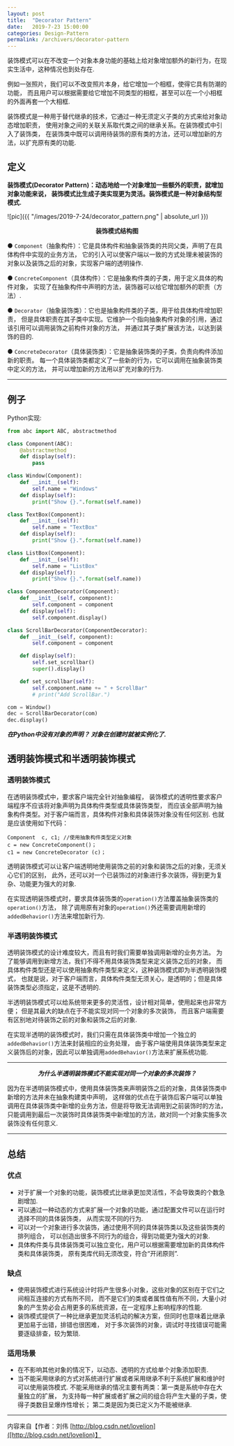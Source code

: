 ```yaml
---
layout: post
title:  "Decorator Pattern"
date:   2019-7-23 15:00:00
categories: Design-Pattern
permalink: /archivers/decorator-pattern
---
```

装饰模式可以在不改变一个对象本身功能的基础上给对象增加额外的新行为，在现实生活中，这种情况也到处存在.

例如一张照片，我们可以不改变照片本身，给它增加一个相框，使得它具有防潮的功能，
而且用户可以根据需要给它增加不同类型的相框，甚至可以在一个小相框的外面再套一个大相框.

装饰模式是一种用于替代继承的技术，它通过一种无须定义子类的方式来给对象动态增加职责，
使用对象之间的关联关系取代类之间的继承关系。在装饰模式中引入了装饰类，
在装饰类中既可以调用待装饰的原有类的方法，还可以增加新的方法，以扩充原有类的功能.
<!--more-->

## **定义**
**装饰模式(Decorator Pattern)：动态地给一个对象增加一些额外的职责，就增加对象功能来说，
装饰模式比生成子类实现更为灵活。装饰模式是一种对象结构型模式.**

![pic]({{ "/images/2019-7-24/decorator_pattern.png" | absolute_url }})

**<center>装饰模式结构图</center>**

● `Component`（抽象构件）：它是具体构件和抽象装饰类的共同父类，声明了在具体构件中实现的业务方法，
它的引入可以使客户端以一致的方式处理未被装饰的对象以及装饰之后的对象，实现客户端的透明操作.

● `ConcreteComponent`（具体构件）：它是抽象构件类的子类，用于定义具体的构件对象，
实现了在抽象构件中声明的方法，装饰器可以给它增加额外的职责（方法）.

● `Decorator`（抽象装饰类）：它也是抽象构件类的子类，用于给具体构件增加职责，
但是具体职责在其子类中实现。它维护一个指向抽象构件对象的引用，通过该引用可以调用装饰之前构件对象的方法，
并通过其子类扩展该方法，以达到装饰的目的.

● `ConcreteDecorator`（具体装饰类）：它是抽象装饰类的子类，负责向构件添加新的职责。
每一个具体装饰类都定义了一些新的行为，它可以调用在抽象装饰类中定义的方法，
并可以增加新的方法用以扩充对象的行为.
* * *
## **例子**
Python实现:

```python
from abc import ABC, abstractmethod

class Component(ABC):
    @abstractmethod
    def display(self):
        pass

class Window(Component):
    def __init__(self):
        self.name = "Windows"
    def display(self):
        print("Show {}.".format(self.name))

class TextBox(Component):
    def __init__(self):
        self.name = "TextBox"
    def display(self):
        print("Show {}.".format(self.name))

class ListBox(Component):
    def __init__(self):
        self.name = "ListBox"
    def display(self):
        print("Show {}.".format(self.name))

class ComponentDecorator(Component):
    def __init__(self, component):
        self.component = component
    def display(self):
        self.component.display()

class ScrollBarDecorator(ComponentDecorator):
    def __init__(self, component):
        self.component = component

    def display(self):
        self.set_scrollbar()
        super().display()

    def set_scrollbar(self):
        self.component.name += " + ScrollBar"
        # print("Add ScrollBar.")

com = Window()
dec = ScrollBarDecorator(com)
dec.display()

```

***在Python中没有对象的声明？ 对象在创建时就被实例化了.***

## **透明装饰模式和半透明装饰模式**
### **透明装饰模式**
在透明装饰模式中，要求客户端完全针对抽象编程，
装饰模式的透明性要求客户端程序不应该将对象声明为具体构件类型或具体装饰类型，
而应该全部声明为抽象构件类型。对于客户端而言，具体构件对象和具体装饰对象没有任何区别.
也就是应该使用如下代码：
```
Component  c, c1; //使用抽象构件类型定义对象
c = new ConcreteComponent()；
c1 = new ConcreteDecorator (c)；
```
透明装饰模式可以让客户端透明地使用装饰之前的对象和装饰之后的对象，无须关心它们的区别，
此外，还可以对一个已装饰过的对象进行多次装饰，得到更为复杂、功能更为强大的对象.

在实现透明装饰模式时，要求具体装饰类的`operation()`方法覆盖抽象装饰类的`operation()`方法，
除了调用原有对象的`operation()`外还需要调用新增的`addedBehavior()`方法来增加新行为.

### **半透明装饰模式**
透明装饰模式的设计难度较大，而且有时我们需要单独调用新增的业务方法。
为了能够调用到新增方法，我们不得不用具体装饰类型来定义装饰之后的对象，
而具体构件类型还是可以使用抽象构件类型来定义，这种装饰模式即为半透明装饰模式，
也就是说，对于客户端而言，具体构件类型无须关心，是透明的；但是具体装饰类型必须指定，这是不透明的.

半透明装饰模式可以给系统带来更多的灵活性，设计相对简单，使用起来也非常方便；
但是其最大的缺点在于不能实现对同一个对象的多次装饰，
而且客户端需要有区别地对待装饰之前的对象和装饰之后的对象.

在实现半透明的装饰模式时，我们只需在具体装饰类中增加一个独立的`addedBehavior()`方法来封装相应的业务处理，
由于客户端使用具体装饰类型来定义装饰后的对象，因此可以单独调用`addedBehavior()`方法来扩展系统功能.
* * *
***<center>为什么半透明装饰模式不能实现对同一个对象的多次装饰？</center>***

因为在半透明装饰模式中，使用具体装饰类来声明装饰之后的对象，具体装饰类中新增的方法并未在抽象构建类中声明，
这样做的优点在于装饰后客户端可以单独调用在具体装饰类中新增的业务方法，但是将导致无法调用到之前装饰时的方法，
只能调用到最后一次装饰时具体装饰类中新增加的方法，故对同一个对象实施多次装饰没有任何意义.
* * *
## **总结**
### **优点**
* 对于扩展一个对象的功能，装饰模式比继承更加灵活性，不会导致类的个数急剧增加.
* 可以通过一种动态的方式来扩展一个对象的功能，通过配置文件可以在运行时选择不同的具体装饰类，
从而实现不同的行为.
* 可以对一个对象进行多次装饰，通过使用不同的具体装饰类以及这些装饰类的排列组合，
可以创造出很多不同行为的组合，得到功能更为强大的对象.
* 具体构件类与具体装饰类可以独立变化，用户可以根据需要增加新的具体构件类和具体装饰类，
原有类库代码无须改变，符合“开闭原则”.

### **缺点**
* 使用装饰模式进行系统设计时将产生很多小对象，这些对象的区别在于它们之间相互连接的方式有所不同，
而不是它们的类或者属性值有所不同，大量小对象的产生势必会占用更多的系统资源，在一定程序上影响程序的性能.
* 装饰模式提供了一种比继承更加灵活机动的解决方案，但同时也意味着比继承更加易于出错，排错也很困难，
对于多次装饰的对象，调试时寻找错误可能需要逐级排查，较为繁琐.

### **适用场景**
* 在不影响其他对象的情况下，以动态、透明的方式给单个对象添加职责.
* 当不能采用继承的方式对系统进行扩展或者采用继承不利于系统扩展和维护时可以使用装饰模式.
不能采用继承的情况主要有两类：第一类是系统中存在大量独立的扩展，
为支持每一种扩展或者扩展之间的组合将产生大量的子类，使得子类数目呈爆炸性增长；
第二类是因为类已定义为不能被继承.

* * *
内容来自【作者：刘伟 [http://blog.csdn.net/lovelion]([http://blog.csdn.net/lovelion)】